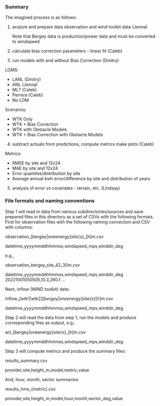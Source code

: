 ### Summary

The imagined process is as follows:

1. acqiure and prepare data observation and wind toolkit data (Jenna)

   Note that Bergey data is production/power data and must be converted to windspeed

2. calculate bias correction parameters - linear fit (Caleb)

3. run models with and without Bias Correction (Dmitry)
 
  LOMS:
   - LANL (Dmitry)
   - ANL (Jenna)
   - ML? (Caleb)
   - Perrera (Caleb)
   - No LOM

  Scenarios:
   - WTK Only
   - WTK + Bias Correction
   - WTK with Obstacle Models
   - WTK + Bias Correction with Obstacle Models
  
4. subtract actuals from predictions, compute metrics make plots (Caleb)

  Metrics:
  
   - RMSE by site and 12x24
   - MAE by site and 12x24
   - Error quantiles/distribution by site
   - Average annual kwh error/difference by site and distribution of years
 
 5. analysis of error vs covariates - terrain, etc. (Lindsay)
 

### File formats and naming conventions

Step 1 will read in data from various subdirectories/sources and save prepared files in this directory as a set of CSVs with the following formats. First for observation files with the following naming convection and CSV with columns:

  observation_[bergey|oneenergy]_site_{x}_[h]m.csv
  
  datetime_yyyymmddhhmmss,windspeed_mps,winddir_deg
  
e.g.,

  observation_bergey_site_42_30m.csv
  
  datetime_yyyymmddhhmmss,windspeed_mps,winddir_deg
  20221001050505,10.3,260.1
  ...
  
Next, inflow (WIND toolkit) data:

  inflow_[wtk1|wtk2]_[bergey|oneenergy]_site_{x}_[h]m.csv
  
  datetime_yyyymmddhhmmss,windspeed_mps,winddir_deg

Step 2 will read the data from step 1, run the models and produce corresponding files as output, e.g.:

  anl_[bergey|oneenergy]_site_{x}_[h]m.csv
  
  datetime_yyyymmddhhmmss,windspeed_mps,winddir_deg
  
Step 3 will compute metrics and produce the summary files:

  results_summary.csv
  
  provider,site,height_m,model,metric,value
  
And, hour, month, sector summaries:

  results_hms_{metric}.csv
  
  provider,site,height_m,model,hour,month,sector_deg,value
  
